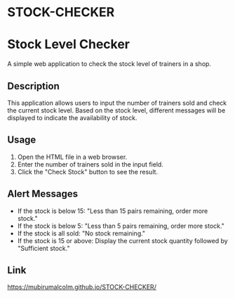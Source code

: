 # STOCK-CHECKER
# Stock Level Checker

A simple web application to check the stock level of trainers in a shop.

## Description

This application allows users to input the number of trainers sold and check the current stock level. Based on the stock level, different messages will be displayed to indicate the availability of stock.

## Usage

1. Open the HTML file in a web browser.
2. Enter the number of trainers sold in the input field.
3. Click the "Check Stock" button to see the result.

## Alert Messages

- If the stock is below 15: "Less than 15 pairs remaining, order more stock."
- If the stock is below 5: "Less than 5 pairs remaining, order more stock."
- If the stock is all sold: "No stock remaining."
- If the stock is 15 or above: Display the current stock quantity followed by "Sufficient stock."

## Link
https://mubirumalcolm.github.io/STOCK-CHECKER/
